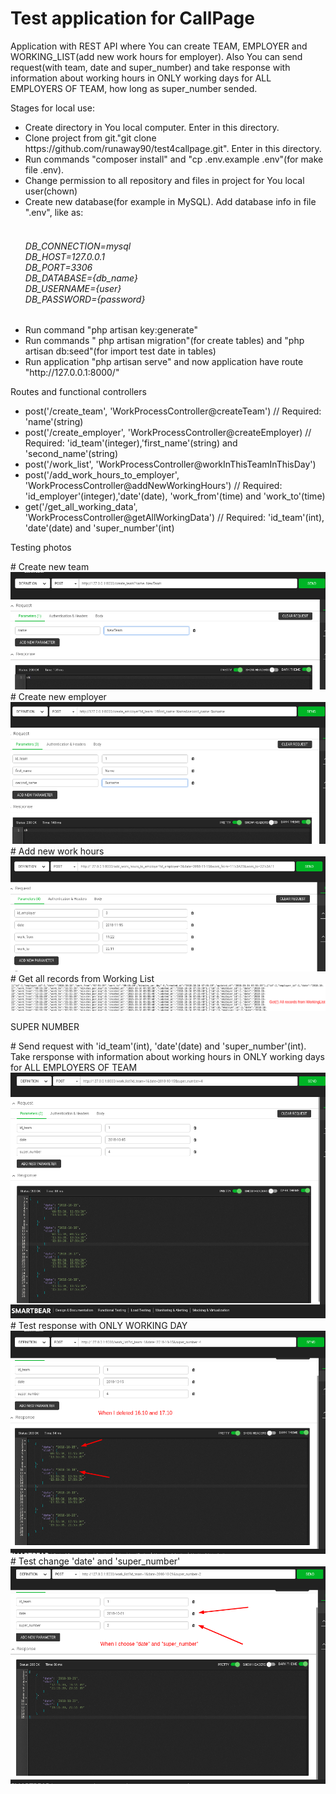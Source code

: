 <main role="main" class=" pt-5 inner cover">
                    <h1 class="cover-heading">Test application for CallPage</h1>
                    <p class="lead text-info">Application with REST API where You can create TEAM, EMPLOYER and WORKING_LIST(add new work hours for employer). Also You can send request(with team, date and super_number) and take response with information about working hours in ONLY working days for ALL EMPLOYERS OF TEAM, how long as super_number sended.
                    </p>
                    <p class="lead">Stages for local use:
                    </p>
                    <p class="lead">
                        <ul class="list-group">
                                <li class="list-group-item">Create directory in You local computer. Enter in this directory.</li>
                                                        <li class="list-group-item">Clone project from git."git clone https://github.com/runaway90/test4callpage.git". Enter in this directory.</li>
                                                        <li class="list-group-item">Run commands "composer install" and "cp .env.example .env"(for make file .env).</li>
                                                        <li class="list-group-item">Change permission to all repository and files in project for You local user(chown)</li>
                                                        <li class="list-group-item">Create new database(for example in MySQL). Add database info in file ".env", like as:
                                    <h6 class="alert-success"><br>DB_CONNECTION=mysql
                                    <br>DB_HOST=127.0.0.1
                                    <br>DB_PORT=3306
                                    <br>DB_DATABASE={db_name}
                                    <br>DB_USERNAME={user}
                                    <br>DB_PASSWORD={password}</h6>
                                </li>
                                <li class="list-group-item">Run command "php artisan key:generate"</li>
                                                        <li class="list-group-item">Run commands " php artisan migration"(for create tables) and "php artisan db:seed"(for import test date in tables)</li>
                                                        <li class="list-group-item">Run application "php artisan serve" and now application have route "http://127.0.0.1:8000/"</li>
                                                        </ul>
                    </p>
                    <p class="lead">Routes and functional controllers</p>
                <p class="lead">
                <ul class="list-group">
                    <li class="list-group-item">post('/create_team', 'WorkProcessController@createTeam') // Required: 'name'(string)</li>
                    <li class="list-group-item">post('/create_employer', 'WorkProcessController@createEmployer) // Required: 'id_team'(integer),'first_name'(string) and 'second_name'(string)</li>
                    <li class="list-group-item">post('/work_list', 'WorkProcessController@workInThisTeamInThisDay')</li>
                    <li class="list-group-item">post('/add_work_hours_to_employer', 'WorkProcessController@addNewWorkingHours') // Required: 'id_employer'(integer),'date'(date), 'work_from'(time) and 'work_to'(time)</li>
                    <li class="list-group-item">get('/get_all_working_data', 'WorkProcessController@getAllWorkingData') // Required: 'id_team'(int), 'date'(date) and 'super_number'(int)</li>
          
</ul>
                </p>
                                    <p class="lead">Testing photos</p>
                # Create new team <img src="/resources/photo/create_new_team.png" alt="Test">
                # Create new employer <img src="/resources/photo/add_new_employer.png" alt="Test">
                # Add new work hours <img src="/resources/photo/add_new_work_hours.png" alt="Test">                
                # Get all records from Working List <img src="/resources/photo/get_all_records_from_working_list.png" alt="Test">
                                                   <p class="lead">SUPER NUMBER</p>
                # Send request with 'id_team'(int), 'date'(date) and 'super_number'(int). Take rersponse with information about working hours in ONLY working days for ALL EMPLOYERS OF TEAM <img src="/resources/photo/work_list1.png" alt="Test">
                # Test response with ONLY WORKING DAY <img src="/resources/photo/work_list2.png" alt="Test">
                # Test change 'date' and 'super_number' <img src="/resources/photo/work_list3.png" alt="Test">
                           </main>
